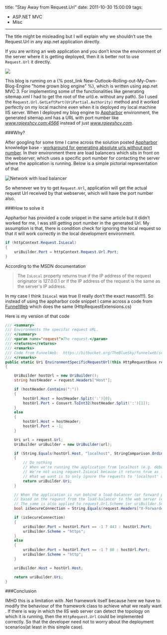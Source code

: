 title: "Stay Away from Request.Url"
date: 2011-10-30 15:00:09
tags:
- ASP.NET MVC
- Misc
---

The title might be misleading but I will explain why we shouldn’t use the Request.Url in any asp.net application directly.

If you are writing an web application and you don’t know the environment of the server where it is getting deployed, then it is better not to use `Request.Url` it directly.

![](http://cdn.rajeeshcv.com/images/2011/10/20111030073847_image_2.png)

This blog is running on a {% post_link New-Outlook–Rolling-out-My-Own-Blog-Engine "home grown blog engine" %}, which is written using asp.net MVC 3. For implementing some of the functionalities like generating sitemap.xml I had to get the root of the url(i.e. without any path). So I used the `Request.Url.GetLeftPart(UriPartial.Authority)` method and it worked perfectly on my local machine even when it is deployed my local machine IIS server. When I deployed my blog engine to [Appharbor] environment, the generated sitemap.xml has a URL with port number like *www.rajeeshcv.com:4566* instead of just *www.rajeeshcv.com*.

###Why?

After googling for some time I came across the solution posted [Appharbor] knowledge base - [workaround for generating absolute urls without port number][1]. In their environment there are load balancers which sits in front on the webserver, which uses a specific port number for contacting the server where the application is running. Below is a simple pictorial representation of that

![Network with load balancer](http://cdn.rajeeshcv.com/images/2011/10/20111030073858_image_4.png)

So whenever we try to get `Request.Url`, application will get the actual request Url received by that webserver, which will have the port number also.

###How to solve it

Appharbor has provided a code snippet in the same article but it didn’t worked for me, I was still getting port number in the generated Url. My assumption is that, there is condition check for ignoring the local request so that it will work correctly in the local development environment.

```cs
if (httpContext.Request.IsLocal)
{
    uriBuilder.Port = httpContext.Request.Url.Port;
}
```

According to the MSDN documentation

> The `IsLocal` property returns true if the IP address of the request originator is 127.0.0.1 or if the IP address of the request is the same as the server's IP address.

In my case I think `IsLocal` was true (I really don’t the exact reason!!!). So instead of using the appharbor code snippet I came across a code from [FunnelWeb](http://www.funnelweblog.com/) which does the same (HttpRequestExtensions.cs)

Here is my version of that code

```cs
/// <summary>
/// Environments the specific request URL.
/// </summary>
/// <param name="request">The request.</param>
/// <returns></returns>
/// <remarks>
/// Code from FunnelWeb:  https://bitbucket.org/TheBlueSky/funnelweb/src/b64c74f361d3/src/FunnelWeb/Utilities/HttpRequestExtensions.cs
/// </remarks>
public static Uri EnvironmentSpecificRequestUrl(this HttpRequestBase request)
{

    UriBuilder hostUrl = new UriBuilder();
    string hostHeader = request.Headers["Host"];

    if (hostHeader.Contains(":"))
    {
        hostUrl.Host = hostHeader.Split(':')[0];
        hostUrl.Port = Convert.ToInt32(hostHeader.Split(':')[1]);
    }
    else
    {
        hostUrl.Host = hostHeader;
        hostUrl.Port = -1;
    }

    Uri url = request.Url;
    UriBuilder uriBuilder = new UriBuilder(url);

    if (String.Equals(hostUrl.Host, "localhost", StringComparison.OrdinalIgnoreCase) || hostUrl.Host == "127.0.0.1")
    {
        // Do nothing
        // When we're running the application from localhost (e.g. debugging from Visual Studio), we'll keep everything as it is.
        // We're not using request.IsLocal because it returns true as long as the request sender and receiver are in same machine.
        // What we want is to only ignore the requests to 'localhost' or the loopback IP '127.0.0.1'.
        return uriBuilder.Uri;
    }

    // When the application is run behind a load-balancer (or forward proxy), request.IsSecureConnection returns 'true' or 'false'
    // based on the request from the load-balancer to the web server (e.g. IIS) and not the actual request to the load-balancer.
    // The same is also applied to request.Url.Scheme (or uriBuilder.Scheme, as in our case).
    bool isSecureConnection = String.Equals(request.Headers["X-Forwarded-Proto"], "https", StringComparison.OrdinalIgnoreCase);

    if (isSecureConnection)
    {
        uriBuilder.Port = hostUrl.Port == -1 ? 443 : hostUrl.Port;
        uriBuilder.Scheme = "https";
    }
    else
    {
        uriBuilder.Port = hostUrl.Port == -1 ? 80 : hostUrl.Port;
        uriBuilder.Scheme = "http";
    }

    uriBuilder.Host = hostUrl.Host;

    return uriBuilder.Uri;
}
```

###Conclusion

IMHO this is a limitation with .Net framework itself because here we have to modify the behaviour of the framework class to achieve what we really want . If there is way in which the IIS web server can detect the topology on which it is running, then the `HttpRequest.Url` could be implemented correctly. So that the developer need not to worry about the deployment scenarios(at least in this simple case).

[Appharbor]: https://appharbor.com
[1]: https://support.appharbor.com/kb/getting-started/workaround-for-generating-absolute-urls-without-port-number
